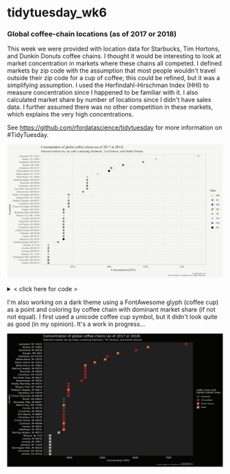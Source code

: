 # tidytuesday_wk6
### Global coffee-chain locations (as of 2017 or 2018)

This week we were provided with location data for Starbucks, Tim Hortons, and Dunkin Donuts coffee chains. I thought it would be interesting to look at market concentration in markets where these chains all competed. I defined markets by zip code with the assumption that most people wouldn't travel outside their zip code for a cup of coffee; this could be refined, but it was a simplifying assumption. I used the Herfindahl-Hirschman Index (HHI) to measure concentration since I happened to be familiar with it. I also calculated market share by number of locations since I didn't have sales data. I further assumed there was no other competition in these markets, which explains the very high concentrations. 



See https://github.com/rfordatascience/tidytuesday for more information on #TidyTuesday.


![chart](concentration.jpg)

<details>
  <summary> < click here for code > 
  </summary>
    <p>
      ![code](code.png)
    </p>
</details>



I'm also working on a dark theme using a FontAwesome glyph (coffee cup) as a point and coloring by coffee chain with dominant market share (if not not equal). I first used a unicode coffee cup symbol, but it didn't look quite as good (in my opinion). It's a work in progress...

![work_in_progress...](concentration_dark_2.jpg)
